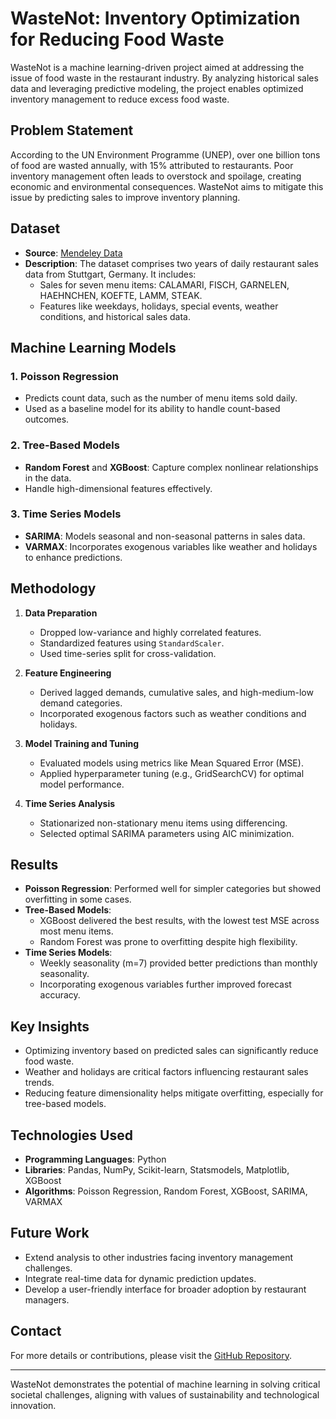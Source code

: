 # WasteNot: Inventory Optimization for Reducing Food Waste

WasteNot is a machine learning-driven project aimed at addressing the issue of food waste in the restaurant industry. By analyzing historical sales data and leveraging predictive modeling, the project enables optimized inventory management to reduce excess food waste.

## Problem Statement

According to the UN Environment Programme (UNEP), over one billion tons of food are wasted annually, with 15% attributed to restaurants. Poor inventory management often leads to overstock and spoilage, creating economic and environmental consequences. WasteNot aims to mitigate this issue by predicting sales to improve inventory planning.

## Dataset

- **Source**: [Mendeley Data](https://data.mendeley.com/datasets/7s3ys9ntnz/1)
- **Description**: The dataset comprises two years of daily restaurant sales data from Stuttgart, Germany. It includes:
  - Sales for seven menu items: CALAMARI, FISCH, GARNELEN, HAEHNCHEN, KOEFTE, LAMM, STEAK.
  - Features like weekdays, holidays, special events, weather conditions, and historical sales data.

## Machine Learning Models

### 1. **Poisson Regression**
   - Predicts count data, such as the number of menu items sold daily.
   - Used as a baseline model for its ability to handle count-based outcomes.

### 2. **Tree-Based Models**
   - **Random Forest** and **XGBoost**: Capture complex nonlinear relationships in the data.
   - Handle high-dimensional features effectively.

### 3. **Time Series Models**
   - **SARIMA**: Models seasonal and non-seasonal patterns in sales data.
   - **VARMAX**: Incorporates exogenous variables like weather and holidays to enhance predictions.

## Methodology

1. **Data Preparation**
   - Dropped low-variance and highly correlated features.
   - Standardized features using `StandardScaler`.
   - Used time-series split for cross-validation.

2. **Feature Engineering**
   - Derived lagged demands, cumulative sales, and high-medium-low demand categories.
   - Incorporated exogenous factors such as weather conditions and holidays.

3. **Model Training and Tuning**
   - Evaluated models using metrics like Mean Squared Error (MSE).
   - Applied hyperparameter tuning (e.g., GridSearchCV) for optimal model performance.

4. **Time Series Analysis**
   - Stationarized non-stationary menu items using differencing.
   - Selected optimal SARIMA parameters using AIC minimization.

## Results

- **Poisson Regression**: Performed well for simpler categories but showed overfitting in some cases.
- **Tree-Based Models**:
  - XGBoost delivered the best results, with the lowest test MSE across most menu items.
  - Random Forest was prone to overfitting despite high flexibility.
- **Time Series Models**:
  - Weekly seasonality (m=7) provided better predictions than monthly seasonality.
  - Incorporating exogenous variables further improved forecast accuracy.

## Key Insights

- Optimizing inventory based on predicted sales can significantly reduce food waste.
- Weather and holidays are critical factors influencing restaurant sales trends.
- Reducing feature dimensionality helps mitigate overfitting, especially for tree-based models.

## Technologies Used

- **Programming Languages**: Python
- **Libraries**: Pandas, NumPy, Scikit-learn, Statsmodels, Matplotlib, XGBoost
- **Algorithms**: Poisson Regression, Random Forest, XGBoost, SARIMA, VARMAX

## Future Work

- Extend analysis to other industries facing inventory management challenges.
- Integrate real-time data for dynamic prediction updates.
- Develop a user-friendly interface for broader adoption by restaurant managers.

## Contact

For more details or contributions, please visit the [GitHub Repository](#).

---

WasteNot demonstrates the potential of machine learning in solving critical societal challenges, aligning with values of sustainability and technological innovation.
